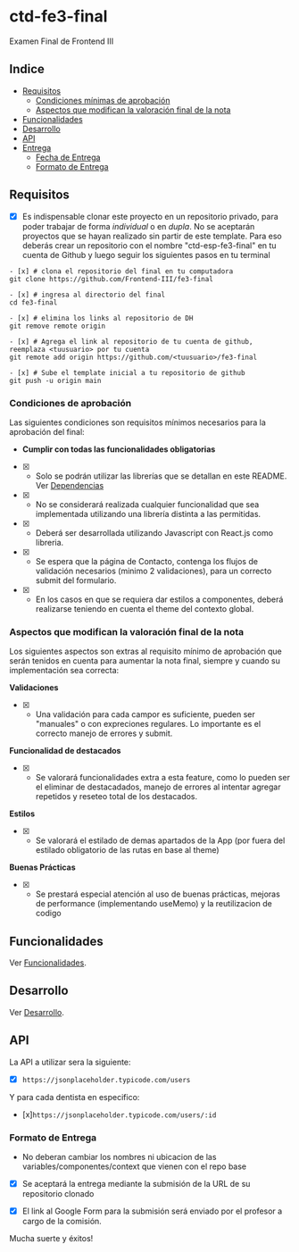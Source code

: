 # ctd-fe3-final

Examen Final de Frontend III

## Indice

- [Requisitos](#requisitos)
  - [Condiciones mínimas de aprobación](#condiciones-mínimas-de-aprobación)
  - [Aspectos que modifican la valoración final de la nota](#aspectos-que-modifican-la-valoración-final-de-la-nota)
- [Funcionalidades](#funcionalidades)
- [Desarrollo](#desarrollo)
- [API](#api)
- [Entrega](#entrega)
  - [Fecha de Entrega](#fecha-de-entrega)
  - [Formato de Entrega](#formato-de-entrega)

## Requisitos

- [x] Es indispensable clonar este proyecto en un repositorio privado, para poder trabajar de forma _individual_ o en _dupla_. No se aceptarán proyectos que se hayan realizado sin partir de este template. Para eso deberás crear un repositorio con el nombre "ctd-esp-fe3-final" en tu cuenta de Github y luego seguir los siguientes pasos en tu terminal

```
- [x] # clona el repositorio del final en tu computadora
git clone https://github.com/Frontend-III/fe3-final

- [x] # ingresa al directorio del final
cd fe3-final

- [x] # elimina los links al repositorio de DH
git remove remote origin

- [x] # Agrega el link al repositorio de tu cuenta de github, reemplaza <tuusuario> por tu cuenta
git remote add origin https://github.com/<tuusuario>/fe3-final

- [x] # Sube el template inicial a tu repositorio de github
git push -u origin main
```

### Condiciones de aprobación

Las siguientes condiciones son requisitos mínimos necesarios para la aprobación del final:

- **Cumplir con todas las funcionalidades obligatorias**
- [x] - Solo se podrán utilizar las librerías que se detallan en este README. Ver [Dependencias](docs/desarrollo.md#dependencias)
- [x] - No se considerará realizada cualquier funcionalidad que sea implementada utilizando una librería distinta a las permitidas.
- [x] - Deberá ser desarrollada utilizando Javascript con React.js como libreria.
- [x] - Se espera que la página de Contacto, contenga los flujos de validación necesarios (minimo 2 validaciones), para un correcto submit del formulario.
- [x] - En los casos en que se requiera dar estilos a componentes, deberá realizarse teniendo en cuenta el theme del contexto global.

### Aspectos que modifican la valoración final de la nota

Los siguientes aspectos son extras al requisito mínimo de aprobación que serán tenidos en cuenta para aumentar la nota final, siempre y cuando su implementación sea correcta:

**Validaciones**

- [x] - Una validación para cada campor es suficiente, pueden ser "manuales" o con expreciones regulares. Lo importante es el correcto manejo de errores y submit.

**Funcionalidad de destacados**

- [x] - Se valorará funcionalidades extra a esta feature, como lo pueden ser el eliminar de destacadados, manejo de errores al intentar agregar repetidos y reseteo total de los destacados.

**Estilos**

- [x] - Se valorará el estilado de demas apartados de la App (por fuera del estilado obligatorio de las rutas en base al theme)

**Buenas Prácticas**

- [x] - Se prestará especial atención al uso de buenas prácticas, mejoras de performance (implementando useMemo) y la reutilizacion de codigo

## Funcionalidades

Ver [Funcionalidades](docs/funcionalidades.md).

## Desarrollo

Ver [Desarrollo](docs/desarrollo.md).

## API

La API a utilizar sera la siguiente:

- [x] `https://jsonplaceholder.typicode.com/users`

Y para cada dentista en especifico:

- [x]`https://jsonplaceholder.typicode.com/users/:id`

### Formato de Entrega

- No deberan cambiar los nombres ni ubicacion de las variables/componentes/context que vienen con el repo base

- [x] Se aceptará la entrega mediante la submisión de la URL de su repositorio clonado

- [x] El link al Google Form para la submisión será enviado por el profesor a cargo de la comisión.

Mucha suerte y éxitos!
